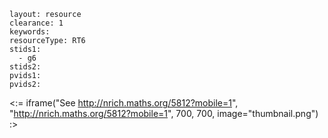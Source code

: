 ````
layout: resource
clearance: 1
keywords:
resourceType: RT6
stids1: 
  - g6
stids2:
pvids1:
pvids2:

````

<:= iframe("See http://nrich.maths.org/5812?mobile=1", "http://nrich.maths.org/5812?mobile=1", 700, 700, image="thumbnail.png") :>

